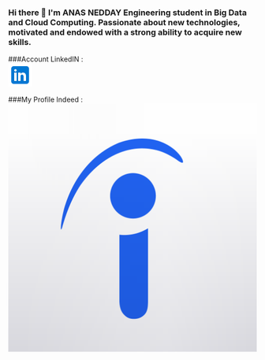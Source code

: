 ### Hi there 👋  I'm ANAS NEDDAY Engineering student in Big Data and Cloud Computing. Passionate about new technologies, motivated and endowed with a strong ability to acquire new skills.

###Account LinkedIN : <br>
[![LinkedIn](linkedin.png)](https://www.linkedin.com/in/anas-nedday-944562234/)<br>

###My Profile Indeed :<br>
[![Indeed](indeed.png)](https://www.indeed.com/?hl=fr_MA&co=MA&from=gnav-jobseeker-profile--profile-one-frontend)


<!--
**AnasNedday/AnasNedday** is a ✨ _special_ ✨ repository because its `README.md` (this file) appears on your GitHub profile.

Here are some ideas to get you started:

- 🔭 I’m currently working on ...
- 🌱 I’m currently learning ...
- 👯 I’m looking to collaborate on ...
- 🤔 I’m looking for help with ...
- 💬 Ask me about ...
- 📫 How to reach me: ...
- 😄 Pronouns: ...
- ⚡ Fun fact: ...
-->
